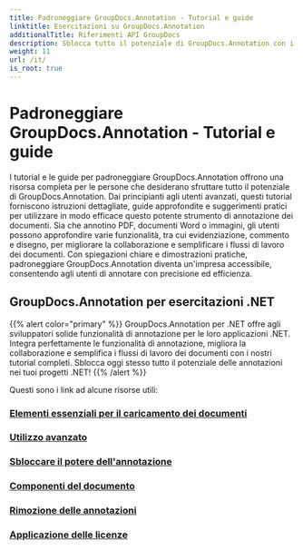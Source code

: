 ```yaml
---
title: Padroneggiare GroupDocs.Annotation - Tutorial e guide
linktitle: Esercitazioni su GroupDocs.Annotation
additionalTitle: Riferimenti API GroupDocs
description: Sblocca tutto il potenziale di GroupDocs.Annotation con i nostri tutorial. Migliora la collaborazione e semplifica i flussi di lavoro con guide e suggerimenti completi.
weight: 11
url: /it/
is_root: true
---
```


# Padroneggiare GroupDocs.Annotation - Tutorial e guide


I tutorial e le guide per padroneggiare GroupDocs.Annotation offrono una risorsa completa per le persone che desiderano sfruttare tutto il potenziale di GroupDocs.Annotation. Dai principianti agli utenti avanzati, questi tutorial forniscono istruzioni dettagliate, guide approfondite e suggerimenti pratici per utilizzare in modo efficace questo potente strumento di annotazione dei documenti. Sia che annotino PDF, documenti Word o immagini, gli utenti possono approfondire varie funzionalità, tra cui evidenziazione, commento e disegno, per migliorare la collaborazione e semplificare i flussi di lavoro dei documenti. Con spiegazioni chiare e dimostrazioni pratiche, padroneggiare GroupDocs.Annotation diventa un'impresa accessibile, consentendo agli utenti di annotare con precisione ed efficienza.

## GroupDocs.Annotation per esercitazioni .NET
{{% alert color="primary" %}}
GroupDocs.Annotation per .NET offre agli sviluppatori solide funzionalità di annotazione per le loro applicazioni .NET. Integra perfettamente le funzionalità di annotazione, migliora la collaborazione e semplifica i flussi di lavoro dei documenti con i nostri tutorial completi. Sblocca oggi stesso tutto il potenziale delle annotazioni nei tuoi progetti .NET!
{{% /alert %}}

Questi sono i link ad alcune risorse utili:
 
### [Elementi essenziali per il caricamento dei documenti](./net/document-loading-essentials/)
### [Utilizzo avanzato](./net/advanced-usage/)
### [Sbloccare il potere dell'annotazione](./net/unlocking-annotation-power/)
### [Componenti del documento](./net/document-components/)
### [Rimozione delle annotazioni](./net/removing-annotations/)
### [Applicazione delle licenze](./net/applying-licenses/)


